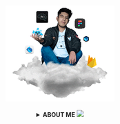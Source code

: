 <!-- code IMG -->
<div align="center" id="lucas">
<a href="http://www.bastndev.com/"><img width="50%" src="@bastndev/IMG/Gif/gohit.gif" title="bastndev.com"></a>
</div></br>

<!-- ABOUT ME -->
<details >
<summary align="center"><b>ABOUT ME</b> <a href="#"> <img width="11.5px" src="https://raw.githubusercontent.com/bastndev/GitHub_Emoji.gif/main/assets/gif/vr%20(14).gif"></a></summary>

<div >
<img align="left" width="13%" src="@bastndev/IMG/blok.png"/>
<img align="right" width="13%" src="@bastndev/IMG/blok.png"/>
  <h6>
    Hey, I'm <a href="https://www.linkedin.com/in/bastndev/">Gohit bastian </a>and I'm from Peru 🇵🇪. Currently, I'm working<a href="https://www.bastndev.com/"> @bastndev </a>. In my personal projects. I'm interested in developing applications that have integrated artificial intelligence. If you want me to be part of your team, you can <img width="14px" src="@bastndev/IMG/message.png">
  </h6>
</pre>
  <h3 align="center">
<kbd>
  ➥ <a href="https://www.linkedin.com/in/bastndev/" > My interests: </a> • Artificial Intelligence | • Mobile Development | • UI/UX
  </h5>
</kbd>
</div>

<!-- STATISTICS graph -->
[![Ashutosh's github activity graph](https://github-readme-activity-graph.vercel.app/graph?username=bastndev&bg_color=0d1117&color=96989C&line=00b3ff&point=f9fafa&area=true&hide_border=true)](https://github.com/ashutosh00710/github-readme-activity-graph)

<!-- SOCIAL MEDIA -->
<!-- <p align="center">
 <img  src="https://github-readme-streak-stats.herokuapp.com?user=bastndev&theme=tokyonight_duo&hide_border=true"
</p> -->

[<img align="right" width="15%" src="https://profile-counter.glitch.me/{bastndev}/count.svg"/>](#lucas)

</details>

